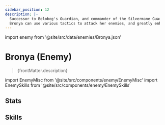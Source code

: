 ```yaml
---
sidebar_position: 12
description: |-
  Successor to Belobog's Guardian, and commander of the Silvermane Guards.
  Bronya can use various tactics to attack her enemies, and greatly enhance the battle prowess of all allies.
---
```


import enemy from '@site/src/data/enemies/Bronya.json'

# Bronya (Enemy)
<blockquote>{frontMatter.description}</blockquote>

import EnemyMisc from '@site/src/components/enemy/EnemyMisc'
import EnemySkills from '@site/src/components/enemy/EnemySkills'

## Stats

<EnemyMisc enemy={enemy} variant={0} />

## Skills

<EnemySkills enemy={enemy} variant={0} />
